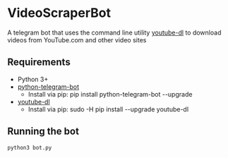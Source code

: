 # VideoScraperBot
A telegram bot that uses the command line utility [youtube-dl](https://github.com/rg3/youtube-dl/) to download videos from YouTube.com and other video sites
## Requirements 
* Python 3+
* [python-telegram-bot](https://github.com/python-telegram-bot/python-telegram-bot)
  * Install via pip: pip install python-telegram-bot --upgrade
* [youtube-dl](https://github.com/rg3/youtube-dl/)
  * Install via pip: sudo -H pip install --upgrade youtube-dl
 
## Running the bot
`python3 bot.py`
